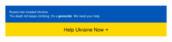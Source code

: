 [![SWUbanner](https://raw.githubusercontent.com/vshymanskyy/StandWithUkraine/main/banner2-direct.svg)](http://stand-with-ukraine.pp.ua/)


